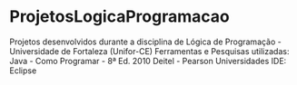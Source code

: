 # ProjetosLogicaProgramacao
Projetos desenvolvidos durante a disciplina de Lógica de Programação - Universidade de Fortaleza (Unifor-CE)
Ferramentas e Pesquisas utilizadas:
Java - Como Programar - 8ª Ed. 2010 Deitel - Pearson Universidades
IDE: Eclipse
